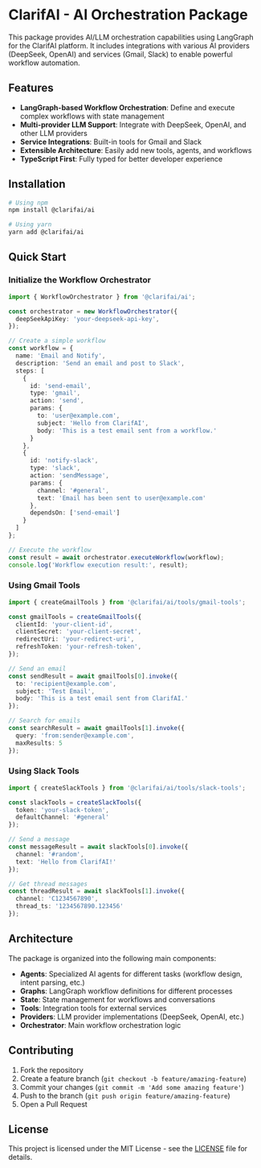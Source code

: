 # ClarifAI - AI Orchestration Package

This package provides AI/LLM orchestration capabilities using LangGraph for the ClarifAI platform. It includes integrations with various AI providers (DeepSeek, OpenAI) and services (Gmail, Slack) to enable powerful workflow automation.

## Features

- **LangGraph-based Workflow Orchestration**: Define and execute complex workflows with state management
- **Multi-provider LLM Support**: Integrate with DeepSeek, OpenAI, and other LLM providers
- **Service Integrations**: Built-in tools for Gmail and Slack
- **Extensible Architecture**: Easily add new tools, agents, and workflows
- **TypeScript First**: Fully typed for better developer experience

## Installation

```bash
# Using npm
npm install @clarifai/ai

# Using yarn
yarn add @clarifai/ai
```

## Quick Start

### Initialize the Workflow Orchestrator

```typescript
import { WorkflowOrchestrator } from '@clarifai/ai';

const orchestrator = new WorkflowOrchestrator({
  deepSeekApiKey: 'your-deepseek-api-key',
});

// Create a simple workflow
const workflow = {
  name: 'Email and Notify',
  description: 'Send an email and post to Slack',
  steps: [
    {
      id: 'send-email',
      type: 'gmail',
      action: 'send',
      params: {
        to: 'user@example.com',
        subject: 'Hello from ClarifAI',
        body: 'This is a test email sent from a workflow.'
      }
    },
    {
      id: 'notify-slack',
      type: 'slack',
      action: 'sendMessage',
      params: {
        channel: '#general',
        text: 'Email has been sent to user@example.com'
      },
      dependsOn: ['send-email']
    }
  ]
};

// Execute the workflow
const result = await orchestrator.executeWorkflow(workflow);
console.log('Workflow execution result:', result);
```

### Using Gmail Tools

```typescript
import { createGmailTools } from '@clarifai/ai/tools/gmail-tools';

const gmailTools = createGmailTools({
  clientId: 'your-client-id',
  clientSecret: 'your-client-secret',
  redirectUri: 'your-redirect-uri',
  refreshToken: 'your-refresh-token',
});

// Send an email
const sendResult = await gmailTools[0].invoke({
  to: 'recipient@example.com',
  subject: 'Test Email',
  body: 'This is a test email sent from ClarifAI.'
});

// Search for emails
const searchResult = await gmailTools[1].invoke({
  query: 'from:sender@example.com',
  maxResults: 5
});
```

### Using Slack Tools

```typescript
import { createSlackTools } from '@clarifai/ai/tools/slack-tools';

const slackTools = createSlackTools({
  token: 'your-slack-token',
  defaultChannel: '#general'
});

// Send a message
const messageResult = await slackTools[0].invoke({
  channel: '#random',
  text: 'Hello from ClarifAI!'
});

// Get thread messages
const threadResult = await slackTools[1].invoke({
  channel: 'C1234567890',
  thread_ts: '1234567890.123456'
});
```

## Architecture

The package is organized into the following main components:

- **Agents**: Specialized AI agents for different tasks (workflow design, intent parsing, etc.)
- **Graphs**: LangGraph workflow definitions for different processes
- **State**: State management for workflows and conversations
- **Tools**: Integration tools for external services
- **Providers**: LLM provider implementations (DeepSeek, OpenAI, etc.)
- **Orchestrator**: Main workflow orchestration logic

## Contributing

1. Fork the repository
2. Create a feature branch (`git checkout -b feature/amazing-feature`)
3. Commit your changes (`git commit -m 'Add some amazing feature'`)
4. Push to the branch (`git push origin feature/amazing-feature`)
5. Open a Pull Request

## License

This project is licensed under the MIT License - see the [LICENSE](LICENSE) file for details.
